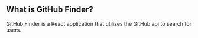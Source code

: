## What is GitHub Finder?
GitHub Finder is a React application that utilizes the GitHub api to search for users.
